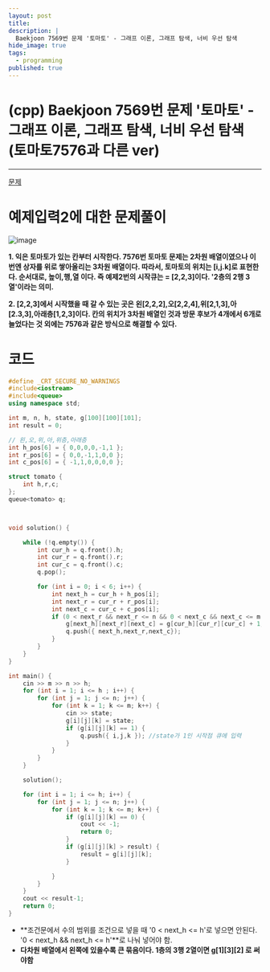 ```yaml
---
layout: post
title: 
description: |
  Baekjoon 7569번 문제 '토마토' - 그래프 이론, 그래프 탐색, 너비 우선 탐색
hide_image: true
tags:
  - programming
published: true
---
```


# (cpp) Baekjoon 7569번 문제 '토마토' - 그래프 이론, 그래프 탐색, 너비 우선 탐색 (토마토7576과 다른 ver)
* * *
[문제](https://www.acmicpc.net/problem/7569)   
   
# 예제입력2에 대한 문제풀이
![image](https://user-images.githubusercontent.com/69246778/219851292-f9b7ec43-8100-4d07-9ca5-3c57a3ec5aeb.png)

**1. 익은 토마토가 있는 칸부터 시작한다. 7576번 토마토 문제는 2차원 배열이였으나 이번엔 상자를 위로 쌓아올리는 3차원 배열이다. 따라서, 토마토의
위치는 [i,j.k]로 표현한다. 순서대로, 높이,행,열 이다. 즉 예제2번의 시작큐는 = [2,2,3]이다. '2층의 2행 3열'이라는 의미.**   
   
**2. [2,2,3]에서 시작했을 때 갈 수 있는 곳은 왼[2,2,2],오[2,2,4],위[2,1,3],아[2.3,3],아래층[1,2,3]이다. 칸의 위치가 3차원 배열인 것과 방문 후보가
4개에서 6개로 늘었다는 것 외에는 7576과 같은 방식으로 해결할 수 있다.**      
   
   
# 코드
```cpp
#define _CRT_SECURE_NO_WARNINGS
#include<iostream>
#include<queue>
using namespace std;

int m, n, h, state, g[100][100][101];
int result = 0;

// 왼,오,위,아,위층,아래층
int h_pos[6] = { 0,0,0,0,-1,1 };
int r_pos[6] = { 0,0,-1,1,0,0 };
int c_pos[6] = { -1,1,0,0,0,0 };

struct tomato {
	int h,r,c;
};
queue<tomato> q;



void solution() {

	while (!q.empty()) {
		int cur_h = q.front().h;
		int cur_r = q.front().r; 
		int cur_c = q.front().c;
		q.pop();

		for (int i = 0; i < 6; i++) {
			int next_h = cur_h + h_pos[i];
			int next_r = cur_r + r_pos[i];
			int next_c = cur_c + c_pos[i];
			if (0 < next_r && next_r <= n && 0 < next_c && next_c <= m && 0 < next_h && next_h <= h && g[next_h][next_r][next_c] == 0) {
				g[next_h][next_r][next_c] = g[cur_h][cur_r][cur_c] + 1;
				q.push({ next_h,next_r,next_c});
			}
		}
	}
}

int main() {
	cin >> m >> n >> h;
	for (int i = 1; i <= h ; i++) {
		for (int j = 1; j <= n; j++) {
			for (int k = 1; k <= m; k++) {
				cin >> state;
				g[i][j][k] = state;
				if (g[i][j][k] == 1) {
					q.push({ i,j,k }); //state가 1인 시작점 큐에 입력
				}
			}
		}
	}

	solution();

	for (int i = 1; i <= h; i++) {
		for (int j = 1; j <= n; j++) {
			for (int k = 1; k <= m; k++) {
				if (g[i][j][k] == 0) {
					cout << -1;
					return 0;
				}
				if (g[i][j][k] > result) {
					result = g[i][j][k];
				}

			}
		}
	}
	cout << result-1;
	return 0;
}
```
* **조건문에서 수의 범위를 조건으로 넣을 때 '0 < next_h <= h'로 넣으면 안된다. '0 < next_h && next_h <= h'**로 나눠 넣어야 함.
* **다차원 배열에서 왼쪽에 있을수록 큰 묶음이다. 1층의 3행 2열이면 g[1][3][2] 로 써야함**
